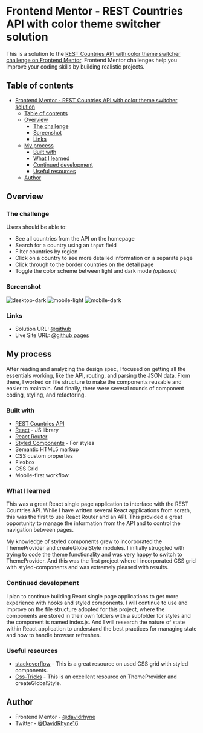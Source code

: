 # Frontend Mentor - REST Countries API with color theme switcher solution

This is a solution to the [REST Countries API with color theme switcher challenge on Frontend Mentor](https://www.frontendmentor.io/challenges/rest-countries-api-with-color-theme-switcher-5cacc469fec04111f7b848ca). Frontend Mentor challenges help you improve your coding skills by building realistic projects. 

## Table of contents

- [Frontend Mentor - REST Countries API with color theme switcher solution](#frontend-mentor---rest-countries-api-with-color-theme-switcher-solution)
  - [Table of contents](#table-of-contents)
  - [Overview](#overview)
    - [The challenge](#the-challenge)
    - [Screenshot](#screenshot)
    - [Links](#links)
  - [My process](#my-process)
    - [Built with](#built-with)
    - [What I learned](#what-i-learned)
    - [Continued development](#continued-development)
    - [Useful resources](#useful-resources)
  - [Author](#author)

## Overview

### The challenge

Users should be able to:

- See all countries from the API on the homepage
- Search for a country using an `input` field
- Filter countries by region
- Click on a country to see more detailed information on a separate page
- Click through to the border countries on the detail page
- Toggle the color scheme between light and dark mode *(optional)*

### Screenshot

![desktop-dark](https://user-images.githubusercontent.com/63062052/121948153-80495500-cd1c-11eb-8930-e2806239e386.png)
![mobile-light](https://user-images.githubusercontent.com/63062052/121949122-baffbd00-cd1d-11eb-86c3-17ac3c9c7c25.png)
![mobile-dark](https://user-images.githubusercontent.com/63062052/121949365-ff8b5880-cd1d-11eb-9bbd-fe833cceed93.png)


### Links

- Solution URL: [@github](https://github.com/davidrhyne/rest-countries-api)
- Live Site URL: [@github pages](https://davidrhyne.github.io/rest-countries-api/)

## My process

After reading and analyzing the design spec, I focused on getting all the essentials working, like the API, routing, and parsing the JSON data. From there, I worked on file structure to make the components reusable and easier to maintain.  And finally, there were several rounds of component coding, styling, and refactoring.

### Built with

- [REST Countries API](https://restcountries.eu/)
- [React](https://reactjs.org/) - JS library
- [React Router](https://reactrouter.com/core/guides/quick-start)
- [Styled Components](https://styled-components.com/) - For styles
- Semantic HTML5 markup
- CSS custom properties
- Flexbox
- CSS Grid
- Mobile-first workflow

### What I learned

This was a great React single page application to interface with the REST Countries API.  While I have written several React applications from scrath, this was the first to use React Router and an API.  This provided a great opportunity to manage the information from the API and to control the navigation between pages.  

My knowledge of styled components grew to incorporated the ThemeProvider and createGlobalStyle modules.  I initially struggled with trying to code the theme functionality and was very happy to switch to ThemeProvider.  And this was the first project where I incorporated CSS grid with styled-components and was extremely pleased with results.

### Continued development

I plan to continue building React single page applications to get more experience with hooks and styled components.  I will continue to use and improve on the file structure adopted for this project, where the components are stored in their own folders with a subfolder for styles and the component is named index.js.  And I will research the nature of state within React application to understand the best practices for managing state and how to handle browser refreshes.

### Useful resources

- [stackoverflow](https://stackoverflow.com/questions/56900826/how-do-i-use-grid-template-areas-in-styled-components-with-react) - This is a great resource on used CSS grid with styled components.
- [Css-Tricks](https://css-tricks.com/theming-and-theme-switching-with-react-and-styled-components/) - This is an excellent resource on ThemeProvider and createGlobalStyle.

## Author

- Frontend Mentor - [@davidrhyne](https://www.frontendmentor.io/profile/davidrhyne)
- Twitter - [@DavidRhyne16](https://www.twitter.com/DavidRhyne16)

